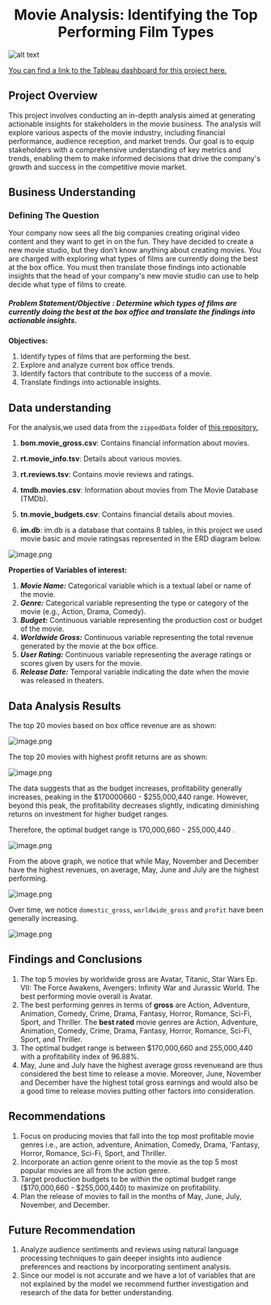 # <h1 style="text-align: center;">Movie Analysis: Identifying the Top Performing Film Types </h1>
![alt text](avatar.jpeg)

[You can find a link to the Tableau dashboard for this project here.](https://public.tableau.com/app/profile/vallary.banda/viz/MOVIEANALYSISDASHBOARD_17219995561240/ADASHBOARDREPRSENTINGMOVIEANALYSIS) 


## Project Overview
This project involves conducting an in-depth analysis aimed at generating actionable insights for stakeholders in the movie business. The analysis will explore various aspects of the movie industry, including financial performance, audience reception, and market trends. Our goal is to equip stakeholders with a comprehensive understanding of key metrics and trends, enabling them to make informed decisions that drive the company's growth and success in the competitive movie market.

## Business Understanding

### Defining The Question
Your company now sees all the big companies creating original video content and they want to get in on the fun. They have decided to create a new movie studio, but they don’t know anything about creating movies. You are charged with exploring what types of films are currently doing the best at the box office. You must then translate those findings into actionable insights that the head of your company's new movie studio can use to help decide what type of films to create.

##### **Problem Statement/Objective :** *Determine which types of films are currently doing the best at the box office and translate the findings into actionable insights.*

**Objectives:**
1. Identify types of films that are performing the best.
2. Explore and analyze current box office trends.
3. Identify factors that  contribute to the success of a movie.
4. Translate findings into actionable insights.

## Data understanding
For the analysis,we used data from the `zippedData` folder of [this repository.](https://github.com/learn-co-curriculum/dsc-phase-2-project-v3)

1. **bom.movie_gross.csv**: Contains financial information about movies.

2. **rt.movie_info.tsv**: Details about various movies.

3. **rt.reviews.tsv**: Contains movie reviews and ratings.

4. **tmdb.movies.csv**: Information about movies from The Movie Database (TMDb).

5. **tn.movie_budgets.csv**: Contains financial details about movies.

6.  **im.db**: im.db is a database that contains  8 tables, in this project we used movie basic and movie ratingsas represented in the ERD diagram below.

![image.png](movie_data_erd.jpeg) 


**Properties of Variables of interest:**

1. ***Movie Name:*** Categorical variable which is a textual label or name of the movie.
2. ***Genre:*** Categorical variable representing the type or category of the movie (e.g., Action, Drama, Comedy).
3. ***Budget:*** Continuous variable representing the production cost or budget of the movie.
4. ***Worldwide Gross:*** Continuous variable representing the total revenue generated by the movie at the box office.
5. ***User Rating:*** Continuous variable representing the average ratings or scores given by users for the movie.
6. ***Release Date:*** Temporal variable indicating the date when the movie was released in theaters.

## Data Analysis Results
The top 20 movies based on box office revenue are as shown: 

![image.png](Top_20_movies_by_gross.png)

The top 20 movies with highest profit returns are as shown:

![image.png](Top_20_movies_by_profit.png)

The data suggests that as the budget increases, profitability generally increases, peaking in the $170000660 -
$255,000,440 range. However, beyond this peak, the profitability decreases slightly, indicating diminishing returns on investment for higher budget ranges.

Therefore, the optimal budget range is 170,000,660 - 255,000,440 .


![image.png](profitability_ranges.png)


From the above graph, we notice that while May, November and December have the highest revenues, on average, May, June and July are the highest performing.

![image.png](revenue_by_release_month.png)


Over time, we notice `domestic_gross`, `worldwide_gross` and `profit` have been generally increasing. 

![image.png](profits_trends.png)

## Findings and Conclusions
1. The top 5 movies by worldwide gross are Avatar, Titanic, Star Wars Ep. VII: The Force Awakens, Avengers: Infinity War and Jurassic World.
The best performing movie overall is Avatar.
2. The best performing genres in terms of **gross** are Action, Adventure, Animation, Comedy, Crime, Drama, Fantasy, Horror, Romance, Sci-Fi, Sport, and Thriller.  The **best rated** movie genres are Action, Adventure, Animation, Comedy, Crime, Drama, Fantasy, Horror, Romance, Sci-Fi, Sport, and Thriller.
3. The optimal budget range is between $170,000,660 and 255,000,440 with a profitability index of 96.88%. 
4. May, June and July have the highest average gross revenueand are thus considered the best time to release a movie. Moreover, June, November and December have the highest total gross earnings and would also be a good time to release movies putting other factors into consideration.


## Recommendations
1. Focus on producing movies that fall into the top most profitable movie genres i.e., are action, adventure, Animation, Comedy, Drama, 'Fantasy, Horror, Romance, Sci-Fi, Sport, and Thriller.
2. Incorporate an action genre orient to the movie as the top 5 most popular movies are all from the action genre. 
3. Target production budgets to be within the optimal budget range ($170,000,660 - $255,000,440) to maximize on profitability.
4. Plan the release of movies to fall in the months of May, June, July, November, and December.
## Future Recommendation
1. Analyze audience sentiments and reviews using natural language processing techniques to gain deeper insights into audience preferences and reactions by incorporating sentiment analysis.
2. Since our model is not accurate and we have a lot of variables that are not explained by the model we recommend further investigation and research of the data for better understanding.
















 
